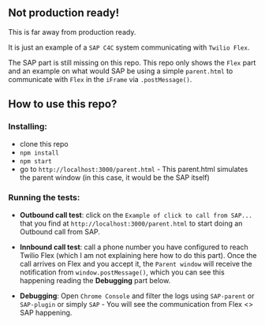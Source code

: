 ## Not production ready!

This is far away from production ready.

It is just an example of a `SAP C4C` system communicating with `Twilio Flex`.

The SAP part is still missing on this repo. This repo only shows the `Flex` part and an example on what would SAP be using a simple `parent.html` to communicate with `Flex` in the `iFrame` via `.postMessage()`.

## How to use this repo?

### Installing:

- clone this repo
- `npm install`
- `npm start`
- go to `http://localhost:3000/parent.html` - This parent.html simulates the parent window (in this case, it would be the SAP itself)

### Running the tests:

- **Outbound call test**: click on the `Example of click to call from SAP...` that you find at `http://localhost:3000/parent.html` to start doing an Outbound call from SAP.

- **Innbound call test**: call a phone number you have configured to reach Twilio Flex (which I am not explaining here how to do this part). Once the call arrives on Flex and you accept it, the `Parent window` will receive the notification from `window.postMessage()`, which you can see this happening reading the **Debugging** part below.

- **Debugging**: Open `Chrome Console` and filter the logs using `SAP-parent` or `SAP-plugin` or simply `SAP` - You will see the communication from Flex <> SAP happening.
